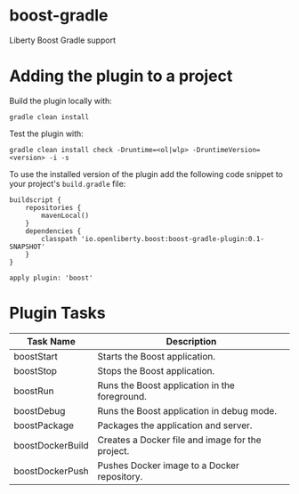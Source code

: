 # boost-gradle
Liberty Boost Gradle support

# Adding the plugin to a project

Build the plugin locally with:

```
gradle clean install
```

Test the plugin with:

```
gradle clean install check -Druntime=<ol|wlp> -DruntimeVersion=<version> -i -s
```

To use the installed version of the plugin add the following code snippet to your project's `build.gradle` file:

```
buildscript {
    repositories {
        mavenLocal()
    }
    dependencies {
        classpath 'io.openliberty.boost:boost-gradle-plugin:0.1-SNAPSHOT'
    }
}

apply plugin: 'boost'
```

# Plugin Tasks

| Task Name        | Description                                      |
|------------------|--------------------------------------------------|
| boostStart       | Starts the Boost application.                    |
| boostStop        | Stops the Boost application.                     |
| boostRun         | Runs the Boost application in the foreground.    |
| boostDebug       | Runs the Boost application in debug mode.        |
| boostPackage     | Packages the application and server.             |
| boostDockerBuild | Creates a Docker file and image for the project. |
| boostDockerPush  | Pushes Docker image to a Docker repository.      |
